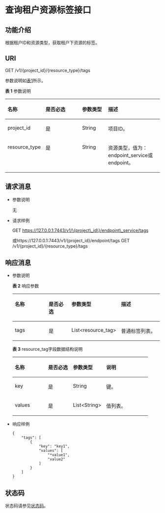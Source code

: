 # 查询租户资源标签接口<a name="vpcep_06_0503"></a>

## 功能介绍<a name="section20272125217516"></a>

根据租户ID和资源类型，获取租户下资源的标签。

## URI<a name="section11275852457"></a>

GET  /v1/\{project\_id\}/\{resource\_type\}/tags

参数说明如[表1](#table943516221477)所示。

**表 1**  参数说明

<a name="table943516221477"></a>
<table><thead align="left"><tr id="row1343613226474"><th class="cellrowborder" valign="top" width="21.43%" id="mcps1.2.5.1.1"><p id="p9436922104719"><a name="p9436922104719"></a><a name="p9436922104719"></a>名称</p>
</th>
<th class="cellrowborder" valign="top" width="25.509999999999998%" id="mcps1.2.5.1.2"><p id="p194362228474"><a name="p194362228474"></a><a name="p194362228474"></a>是否必选</p>
</th>
<th class="cellrowborder" valign="top" width="17.349999999999998%" id="mcps1.2.5.1.3"><p id="p1243612224474"><a name="p1243612224474"></a><a name="p1243612224474"></a>参数类型</p>
</th>
<th class="cellrowborder" valign="top" width="35.709999999999994%" id="mcps1.2.5.1.4"><p id="p1343632294715"><a name="p1343632294715"></a><a name="p1343632294715"></a>描述</p>
</th>
</tr>
</thead>
<tbody><tr id="row1143672204713"><td class="cellrowborder" valign="top" width="21.43%" headers="mcps1.2.5.1.1 "><p id="p114361222479"><a name="p114361222479"></a><a name="p114361222479"></a>project_id</p>
</td>
<td class="cellrowborder" valign="top" width="25.509999999999998%" headers="mcps1.2.5.1.2 "><p id="p11436222134717"><a name="p11436222134717"></a><a name="p11436222134717"></a>是</p>
</td>
<td class="cellrowborder" valign="top" width="17.349999999999998%" headers="mcps1.2.5.1.3 "><p id="p11436022124715"><a name="p11436022124715"></a><a name="p11436022124715"></a>String</p>
</td>
<td class="cellrowborder" valign="top" width="35.709999999999994%" headers="mcps1.2.5.1.4 "><p id="p204361922164712"><a name="p204361922164712"></a><a name="p204361922164712"></a>项目ID。</p>
</td>
</tr>
<tr id="row12436162264715"><td class="cellrowborder" valign="top" width="21.43%" headers="mcps1.2.5.1.1 "><p id="p2436202244718"><a name="p2436202244718"></a><a name="p2436202244718"></a>resource_type</p>
</td>
<td class="cellrowborder" valign="top" width="25.509999999999998%" headers="mcps1.2.5.1.2 "><p id="p7436162254718"><a name="p7436162254718"></a><a name="p7436162254718"></a>是</p>
</td>
<td class="cellrowborder" valign="top" width="17.349999999999998%" headers="mcps1.2.5.1.3 "><p id="p3437152214478"><a name="p3437152214478"></a><a name="p3437152214478"></a>String</p>
</td>
<td class="cellrowborder" valign="top" width="35.709999999999994%" headers="mcps1.2.5.1.4 "><p id="p143713224476"><a name="p143713224476"></a><a name="p143713224476"></a>资源类型，值为：endpoint_service或endpoint。</p>
</td>
</tr>
</tbody>
</table>

## 请求消息<a name="section5371135214516"></a>

-   参数说明

    无

-   请求样例

    GET https://127.0.0.1:7443/v1/\{project\_id\}/endpoint\_service/tags

    或https://127.0.0.1:7443/v1/\{project\_id\}/endpoint/tags GET /v1/\{project\_id\}/\{resource\_type\}/tags


## 响应消息<a name="section1743165217514"></a>

-   参数说明

    **表 2**  响应参数

    <a name="table124997528515"></a>
    <table><thead align="left"><tr id="row1374816521452"><th class="cellrowborder" valign="top" width="25.509999999999998%" id="mcps1.2.5.1.1"><p id="p12748115220515"><a name="p12748115220515"></a><a name="p12748115220515"></a>名称</p>
    </th>
    <th class="cellrowborder" valign="top" width="17.349999999999998%" id="mcps1.2.5.1.2"><p id="p574816523510"><a name="p574816523510"></a><a name="p574816523510"></a>是否必选</p>
    </th>
    <th class="cellrowborder" valign="top" width="25.509999999999998%" id="mcps1.2.5.1.3"><p id="p47482520515"><a name="p47482520515"></a><a name="p47482520515"></a>参数类型</p>
    </th>
    <th class="cellrowborder" valign="top" width="31.630000000000003%" id="mcps1.2.5.1.4"><p id="p97481352054"><a name="p97481352054"></a><a name="p97481352054"></a>描述</p>
    </th>
    </tr>
    </thead>
    <tbody><tr id="row107488520520"><td class="cellrowborder" valign="top" width="25.509999999999998%" headers="mcps1.2.5.1.1 "><p id="p1474817529515"><a name="p1474817529515"></a><a name="p1474817529515"></a>tags</p>
    </td>
    <td class="cellrowborder" valign="top" width="17.349999999999998%" headers="mcps1.2.5.1.2 "><p id="p1274865214513"><a name="p1274865214513"></a><a name="p1274865214513"></a>是</p>
    </td>
    <td class="cellrowborder" valign="top" width="25.509999999999998%" headers="mcps1.2.5.1.3 "><p id="p774810524514"><a name="p774810524514"></a><a name="p774810524514"></a>List&lt;resource_tag&gt;</p>
    </td>
    <td class="cellrowborder" valign="top" width="31.630000000000003%" headers="mcps1.2.5.1.4 "><p id="p1774811521655"><a name="p1774811521655"></a><a name="p1774811521655"></a>普通标签列表。</p>
    </td>
    </tr>
    </tbody>
    </table>

    **表 3**  resource\_tag字段数据结构说明

    <a name="table144649521456"></a>
    <table><thead align="left"><tr id="row1974875215510"><th class="cellrowborder" valign="top" width="24.490000000000002%" id="mcps1.2.5.1.1"><p id="p57487522519"><a name="p57487522519"></a><a name="p57487522519"></a>名称</p>
    </th>
    <th class="cellrowborder" valign="top" width="18.37%" id="mcps1.2.5.1.2"><p id="p97488522056"><a name="p97488522056"></a><a name="p97488522056"></a>是否必选</p>
    </th>
    <th class="cellrowborder" valign="top" width="24.490000000000002%" id="mcps1.2.5.1.3"><p id="p177481352457"><a name="p177481352457"></a><a name="p177481352457"></a>参数类型</p>
    </th>
    <th class="cellrowborder" valign="top" width="32.65%" id="mcps1.2.5.1.4"><p id="p1174810524515"><a name="p1174810524515"></a><a name="p1174810524515"></a>说明</p>
    </th>
    </tr>
    </thead>
    <tbody><tr id="row4748952551"><td class="cellrowborder" valign="top" width="24.490000000000002%" headers="mcps1.2.5.1.1 "><p id="p4748552253"><a name="p4748552253"></a><a name="p4748552253"></a>key</p>
    </td>
    <td class="cellrowborder" valign="top" width="18.37%" headers="mcps1.2.5.1.2 "><p id="p1574825213511"><a name="p1574825213511"></a><a name="p1574825213511"></a>是</p>
    </td>
    <td class="cellrowborder" valign="top" width="24.490000000000002%" headers="mcps1.2.5.1.3 "><p id="p107481452555"><a name="p107481452555"></a><a name="p107481452555"></a>String</p>
    </td>
    <td class="cellrowborder" valign="top" width="32.65%" headers="mcps1.2.5.1.4 "><p id="p3748852459"><a name="p3748852459"></a><a name="p3748852459"></a>键。</p>
    </td>
    </tr>
    <tr id="row177481152358"><td class="cellrowborder" valign="top" width="24.490000000000002%" headers="mcps1.2.5.1.1 "><p id="p77481952952"><a name="p77481952952"></a><a name="p77481952952"></a>values</p>
    </td>
    <td class="cellrowborder" valign="top" width="18.37%" headers="mcps1.2.5.1.2 "><p id="p107499521154"><a name="p107499521154"></a><a name="p107499521154"></a>是</p>
    </td>
    <td class="cellrowborder" valign="top" width="24.490000000000002%" headers="mcps1.2.5.1.3 "><p id="p1874910523511"><a name="p1874910523511"></a><a name="p1874910523511"></a>List&lt;String&gt;</p>
    </td>
    <td class="cellrowborder" valign="top" width="32.65%" headers="mcps1.2.5.1.4 "><p id="p1674965220511"><a name="p1674965220511"></a><a name="p1674965220511"></a>值列表。</p>
    </td>
    </tr>
    </tbody>
    </table>

-   响应样例

    ```
    {
        "tags": [
            {
                "key": "key1",
                "values": [
                    "*value1",
                    "value2"
                ]
            }
        ]
    }
    ```


## 状态码<a name="section652619523510"></a>

状态码请参见[状态码](状态码.md)。

